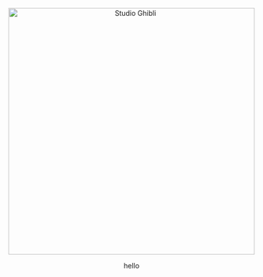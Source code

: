 <p align="center">
  <img src="https://media4.giphy.com/media/v1.Y2lkPTc5MGI3NjExeHpwNWJ2b2pqbjAzaHFkZ2l3cWxwcThhbXlxbndqYzZhZ3R5djE1bSZlcD12MV9pbnRlcm5hbF9naWZfYnlfaWQmY3Q9Zw/JyDMX1pVgdHl6/giphy.gif" alt="Studio Ghibli" width="500">
</p>
<p align="center">
hello
</p>
